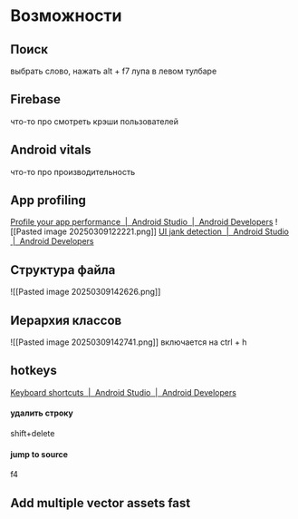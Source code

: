# Возможности
## Поиск
выбрать слово, нажать alt + f7
лупа в левом тулбаре

## Firebase
что-то про смотреть крэши пользователей
## Android vitals
что-то про производительность
## App profiling
[Profile your app performance  |  Android Studio  |  Android Developers](https://developer.android.com/studio/profile)
![[Pasted image 20250309122221.png]]
[UI jank detection  |  Android Studio  |  Android Developers](https://developer.android.com/studio/profile/jank-detection)
## Структура файла
![[Pasted image 20250309142626.png]]
## Иерархия классов
![[Pasted image 20250309142741.png]]
включается на ctrl + h
## hotkeys
[Keyboard shortcuts  |  Android Studio  |  Android Developers](https://developer.android.com/studio/intro/keyboard-shortcuts)
#### удалить строку
shift+delete
#### jump to source
f4
## Add multiple vector assets fast